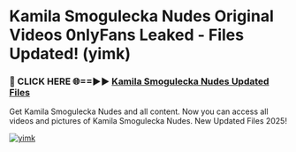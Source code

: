# Kamila Smogulecka Nudes Original Videos 0nlyFans Leaked - Files Updated! (yimk)

<h3>🔴 CLICK HERE 🌐==►► <a href="https://tinyurl.com/4mcuefdz" rel="nofollow">Kamila Smogulecka Nudes Updated Files</a></h3>

Get Kamila Smogulecka Nudes and all content. Now you can access all videos and pictures of Kamila Smogulecka Nudes. New Updated Files 2025!

[![yimk](https://i.imgur.com/StAQSOY.gif)](https://tinyurl.com/4mcuefdz)
